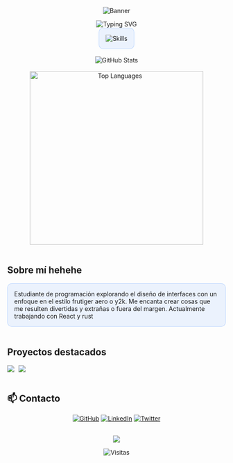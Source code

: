 
<div align="center">
  
  ![Banner](https://capsule-render.vercel.app/api?type=waving&color=58A6FF&height=180&section=header&text=Fatima%20Navarro&fontSize=50&fontColor=FFFFFF&animation=fadeIn&fontAlignY=35)

  <img src="https://readme-typing-svg.demolab.com?font=Fira+Code&pause=1000&color=58A6FF&center=true&vCenter=true&width=435&lines=Estudiante+frontend;Amante+de+lo+futurista;No se+que poner" alt="Typing SVG" />
  
  <br>
  
  <div style="display: inline-block; background-color: rgba(79, 150, 255, 0.1); padding: 15px; border-radius: 10px; border: 1px solid rgba(79, 150, 255, 0.3);">
    <img src="https://skillicons.dev/icons?i=html,css,js,react,java,python&theme=dark" alt="Skills" />
  </div>
  
</div>

<br>

<div align="center">
  <img src="https://github-readme-stats.vercel.app/api?username=fatupopzz&show_icons=true&bg_color=0d1117&border_color=4F96FF&icon_color=58A6FF&title_color=58A6FF&text_color=81C6FF&ring_color=58A6FF&hide_border=false&custom_title=%E2%9C%A8%20GitHub%20Stats&border_radius=15&rank_icon=github" alt="GitHub Stats" />
</div>

<br>

<div align="center">
  <img src="https://github-readme-stats.vercel.app/api/top-langs/?username=fatupopzz&layout=donut&bg_color=0d1117&border_color=4F96FF&title_color=58A6FF&text_color=81C6FF&hide_border=false&custom_title=%F0%9F%92%BB%20Lenguajes%20Favoritos&border_radius=15" alt="Top Languages" width="400" />
</div>

<br>

## Sobre mí hehehe

<div style="background-color: rgba(79, 150, 255, 0.1); padding: 15px; border-radius: 10px; border: 1px solid rgba(79, 150, 255, 0.3);">
  Estudiante de programación explorando el diseño de interfaces con un enfoque en el estilo frutiger aero o y2k. Me encanta crear cosas que me resulten divertidas y extrañas o fuera del margen. Actualmente trabajando con React y rust
</div>

<br>

## Proyectos destacados

<div style="display: flex; gap: 10px;">
  <a href="https://github.com/fatupopzz/bevy-starter">
    <img src="https://github-readme-stats.vercel.app/api/pin/?username=fatupopzz&repo=bevy-starter&border_color=4F96FF&bg_color=0d1117&title_color=58A6FF&text_color=81C6FF&icon_color=58A6FF&border_radius=10" />
  </a>
  <a href="https://github.com/fatupopzz/sorts-comparison">
    <img src="https://github-readme-stats.vercel.app/api/pin/?username=fatupopzz&repo=sorts-comparison&border_color=4F96FF&bg_color=0d1117&title_color=58A6FF&text_color=81C6FF&icon_color=58A6FF&border_radius=10" />
  </a>
</div>

<br>

## 📫 Contacto

<div align="center">
  
  [![GitHub](https://img.shields.io/badge/GitHub-%23121011.svg?style=for-the-badge&logo=github&logoColor=white&color=58A6FF)](https://github.com/fatupopzz)
  [![LinkedIn](https://img.shields.io/badge/LinkedIn-%230077B5.svg?style=for-the-badge&logo=linkedin&logoColor=white&color=58A6FF)](https://www.linkedin.com/)
  [![Twitter](https://img.shields.io/badge/Twitter-%231DA1F2.svg?style=for-the-badge&logo=Twitter&logoColor=white&color=58A6FF)](https://twitter.com/)
  
</div>

<br>

<div align="center">
  <img src="https://capsule-render.vercel.app/api?type=waving&color=58A6FF&height=120&section=footer" />
</div>

<!-- Contador de visitas -->
<p align="center">
  <img src="https://komarev.com/ghpvc/?username=fatupopzz&color=58A6FF&style=flat-square" alt="Visitas" />
</p>


